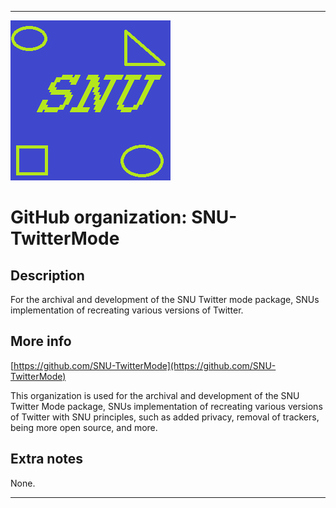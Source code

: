 
***

![SNU_blue_and_gold_legacy_icon.png failed to load. The file may be missing or corrupt. Check the file path for errors first.](/AdditionalInfo/1/SNU-TwitterMode/SNU_blue_and_gold_legacy_icon.png)

# GitHub organization: SNU-TwitterMode

## Description

For the archival and development of the SNU Twitter mode package, SNUs implementation of recreating various versions of Twitter.

## More info

[https://github.com/SNU-TwitterMode](https://github.com/SNU-TwitterMode)

This organization is used for the archival and development of the SNU Twitter Mode package, SNUs implementation of recreating various versions of Twitter with SNU principles, such as added privacy, removal of trackers, being more open source, and more.

## Extra notes

None.

***
